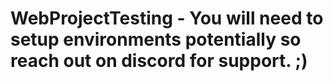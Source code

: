 # WebProjectTesting - You will need to setup environments potentially so reach out on discord for support. ;)
